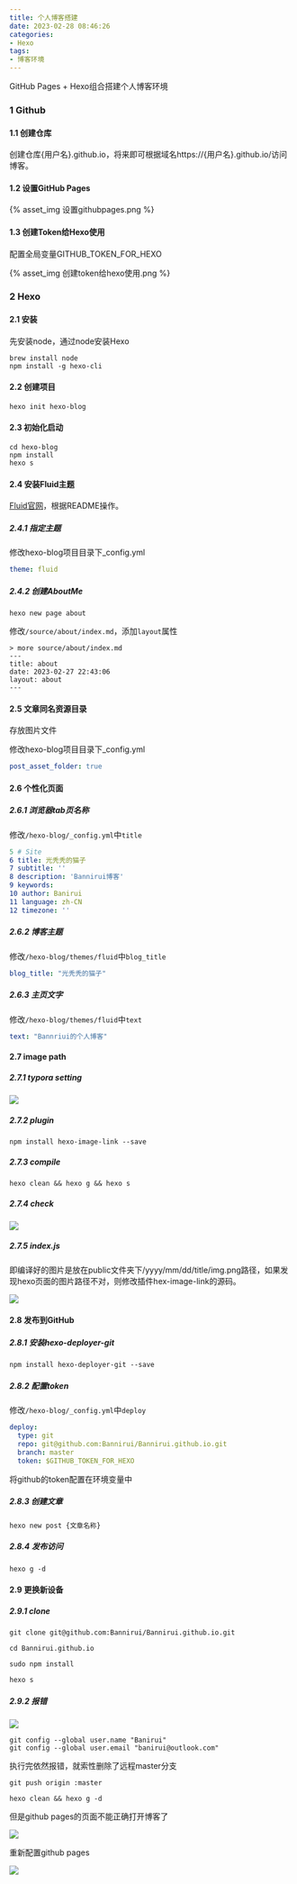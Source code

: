 ```yaml
---
title: 个人博客搭建
date: 2023-02-28 08:46:26
categories:
- Hexo
tags:
- 博客环境
---
```


GitHub Pages + Hexo组合搭建个人博客环境

### 1 Github

#### 1.1 创建仓库

创建仓库{用户名}.github.io，将来即可根据域名https://{用户名}.github.io/访问博客。

#### 1.2 设置GitHub Pages

{% asset_img 设置githubpages.png %}

#### 1.3 创建Token给Hexo使用

配置全局变量GITHUB_TOKEN_FOR_HEXO

{% asset_img 创建token给hexo使用.png %}

### 2 Hexo

#### 2.1 安装

先安装node，通过node安装Hexo

```shell
brew install node
npm install -g hexo-cli
```

#### 2.2 创建项目

```shell
hexo init hexo-blog
```

#### 2.3 初始化启动

```shell
cd hexo-blog
npm install
hexo s
```

#### 2.4 安装Fluid主题

[Fluid官网](https://github.com/fluid-dev/hexo-theme-fluid)，根据README操作。

##### 2.4.1 指定主题

修改hexo-blog项目目录下_config.yml

```yaml
theme: fluid
```

##### 2.4.2 创建AboutMe

```shell
hexo new page about
```

修改`/source/about/index.md`，添加`layout`属性

```shell
> more source/about/index.md
---
title: about
date: 2023-02-27 22:43:06
layout: about
---
```

#### 2.5 文章同名资源目录

存放图片文件

修改hexo-blog项目目录下_config.yml

```yaml
post_asset_folder: true
```

#### 2.6 个性化页面

##### 2.6.1 浏览器tab页名称

修改`/hexo-blog/_config.yml`中`title`

```yaml
5 # Site
6 title: 光秃秃的猫子
7 subtitle: ''
8 description: 'Bannirui博客'
9 keywords:
10 author: Banirui
11 language: zh-CN
12 timezone: ''
```

##### 2.6.2 博客主题

修改`/hexo-blog/themes/fluid`中`blog_title`

```yaml
blog_title: "光秃秃的猫子"
```

##### 2.6.3 主页文字

修改`/hexo-blog/themes/fluid`中`text`

```yaml
text: "Bannriui的个人博客"
```

#### 2.7 image path

##### 2.7.1 typora setting

![](个人博客搭建/image-20230724214954727.png)

##### 2.7.2 plugin

```shell
npm install hexo-image-link --save
```

##### 2.7.3 compile

```shell
hexo clean && hexo g && hexo s
```

##### 2.7.4 check

![](个人博客搭建/image-20230724220948789.png)

##### 2.7.5 index.js

即编译好的图片是放在public文件夹下/yyyy/mm/dd/title/img.png路径，如果发现hexo页面的图片路径不对，则修改插件hex-image-link的源码。

![](个人博客搭建/image-20230724221334912.png)

#### 2.8 发布到GitHub

##### 2.8.1 安装hexo-deployer-git

```shell
npm install hexo-deployer-git --save
```

##### 2.8.2 配置token

修改`/hexo-blog/_config.yml`中`deploy`

```yaml
deploy:
  type: git
  repo: git@github.com:Bannirui/Bannirui.github.io.git
  branch: master
  token: $GITHUB_TOKEN_FOR_HEXO
```

将github的token配置在环境变量中

##### 2.8.3 创建文章

```shell
hexo new post {文章名称}
```

##### 2.8.4 发布访问

```shell
hexo g -d
```

#### 2.9 更换新设备

##### 2.9.1 clone

```shell
git clone git@github.com:Bannirui/Bannirui.github.io.git

cd Bannirui.github.io

sudo npm install

hexo s
```

##### 2.9.2 报错

![](个人博客搭建/image-20230801233940886.png)

```shell
git config --global user.name "Banirui"
git config --global user.email "banirui@outlook.com"
```



执行完依然报错，就索性删除了远程master分支

```shell
git push origin :master

hexo clean && hexo g -d
```



但是github pages的页面不能正确打开博客了

![](个人博客搭建/image-20230801234607240.png)



重新配置github pages

![](个人博客搭建/image-20230801235632322.png)
